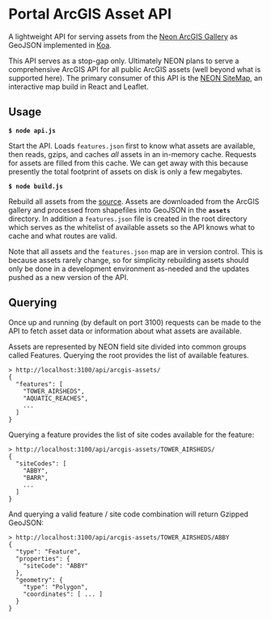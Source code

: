 # Portal ArcGIS Asset API

A lightweight API for serving assets from the [Neon ArcGIS Gallery](https://neon.maps.arcgis.com/home/gallery.html) as GeoJSON implemented in [Koa](https://koajs.com/).

This API serves as a stop-gap only. Ultimately NEON plans to serve a comprehensive ArcGIS API for all public ArcGIS assets (well beyond what is supported here). The primary consumer of this API is the [NEON SiteMap](https://cert-data.neonscience.org/core-components#SiteMap), an interactive map build in React and Leaflet.

## Usage

**`$ node api.js`**

Start the API. Loads `features.json` first to know what assets are available, then reads, gzips, and caches *all* assets in an in-memory cache. Requests for assets are filled from this cache. We can get away with this because presently the total footprint of assets on disk is only a few megabytes.

**`$ node build.js`**

Rebuild all assets from the [source](https://neon.maps.arcgis.com/home/gallery.html). Assets are downloaded from the ArcGIS gallery and processed from shapefiles into GeoJSON in the **`assets`** directory. In addition a `features.json` file is created in the root directory which serves as the whitelist of available assets so the API knows what to cache and what routes are valid.

Note that all assets and the `features.json` map are in version control. This is because assets rarely change, so for simplicity rebuilding assets should only be done in a development environment as-needed and the updates pushed as a new version of the API.

## Querying

Once up and running (by default on port 3100) requests can be made to the API to fetch asset data or information about what assets are available.

Assets are represented by NEON field site divided into common groups called Features. Querying the root provides the list of available features.

```
> http://localhost:3100/api/arcgis-assets/
{
  "features": [
    "TOWER_AIRSHEDS",
    "AQUATIC_REACHES",
    ...
  ]
}
```
Querying a feature provides the list of site codes available for the feature:

```
> http://localhost:3100/api/arcgis-assets/TOWER_AIRSHEDS/
{
  "siteCodes": [
    "ABBY",
    "BARR",
    ...
  ]
}
```

And querying a valid feature / site code combination will return Gzipped GeoJSON:

```
> http://localhost:3100/api/arcgis-assets/TOWER_AIRSHEDS/ABBY
{
  "type": "Feature",
  "properties": {
    "siteCode": "ABBY"
  },
  "geometry": {
    "type": "Polygon",
    "coordinates": [ ... ]
  }
}
```
